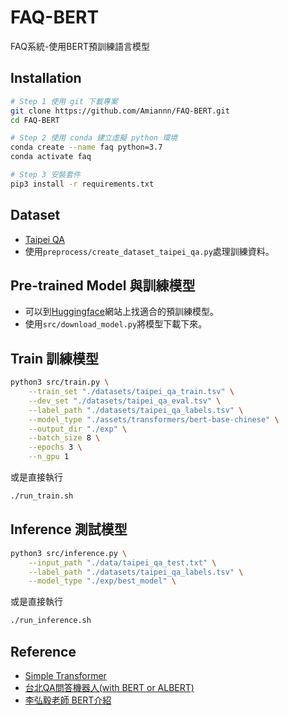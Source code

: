 # FAQ-BERT
FAQ系統-使用BERT預訓練語言模型

## Installation
```bash
# Step 1 使用 git 下載專案
git clone https://github.com/Amiannn/FAQ-BERT.git
cd FAQ-BERT

# Step 2 使用 conda 建立虛擬 python 環境
conda create --name faq python=3.7
conda activate faq

# Step 3 安裝套件
pip3 install -r requirements.txt
```

## Dataset
- [Taipei QA](https://github.com/p208p2002/taipei-QA-BERT)
- 使用`preprocess/create_dataset_taipei_qa.py`處理訓練資料。

## Pre-trained Model 與訓練模型
- 可以到[Huggingface](https://huggingface.co/models?language=zh&sort=downloads&search=bert)網站上找適合的預訓練模型。
- 使用`src/download_model.py`將模型下載下來。

## Train 訓練模型
```bash
python3 src/train.py \
    --train_set "./datasets/taipei_qa_train.tsv" \
    --dev_set "./datasets/taipei_qa_eval.tsv" \
    --label_path "./datasets/taipei_qa_labels.tsv" \
    --model_type "./assets/transformers/bert-base-chinese" \
    --output_dir "./exp" \
    --batch_size 8 \
    --epochs 3 \
    --n_gpu 1 
```
或是直接執行
```bash
./run_train.sh
```

## Inference 測試模型
```bash
python3 src/inference.py \
    --input_path "./data/taipei_qa_test.txt" \
    --label_path "./datasets/taipei_qa_labels.tsv" \
    --model_type "./exp/best_model" \
```
或是直接執行
```bash
./run_inference.sh
```

## Reference
- [Simple Transformer](https://simpletransformers.ai/docs/classification-specifics/)
- [台北QA問答機器人(with BERT or ALBERT)](https://github.com/p208p2002/taipei-QA-BERT)
- [李弘毅老師 BERT介紹](https://www.youtube.com/watch?v=UYPa347-DdE&ab_channel=Hung-yiLee)
